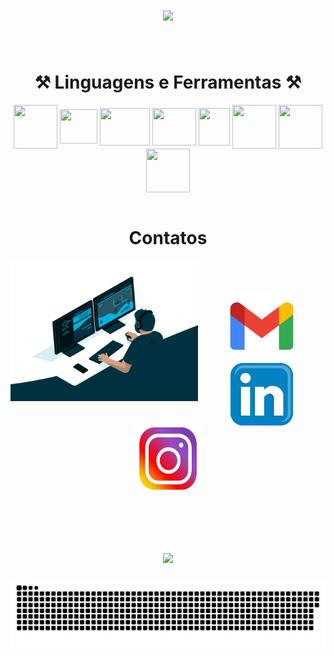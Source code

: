 <h1 align="center">
<img src="https://readme-typing-svg.herokuapp.com/?font=Righteous&size=35&center=true&vCenter=true&width=500&height=70&duration=4000&lines=Olá!+👋;+Me+chamo+Gabriel!;" />
</h1>

<br>

<div  align="center">
  <h1 align="center">⚒️ Linguagens e Ferramentas ⚒️</h1>
    <img align="center" height="70" width="70" src="https://cdn.jsdelivr.net/gh/devicons/devicon@latest/icons/java/java-plain-wordmark.svg"">
    <img align="center" height="55" width="60" src="https://cdn.jsdelivr.net/gh/devicons/devicon@latest/icons/c/c-original.svg">
    <img align="center" height="60" width="80" src="https://cdn.jsdelivr.net/gh/devicons/devicon@latest/icons/php/php-original.svg">
    <img align="center" height="60" width="70" src="https://cdn.jsdelivr.net/gh/devicons/devicon@latest/icons/python/python-original-wordmark.svg">
    <img align="center" height="60" width="50" src="https://cdn.jsdelivr.net/gh/devicons/devicon@latest/icons/microsoftsqlserver/microsoftsqlserver-original.svg">
    <img align="center" height="70" width="70" src="https://cdn.jsdelivr.net/gh/devicons/devicon@latest/icons/figma/figma-original.svg">
    <img align="center" height="70" width="70" src="https://cdn.jsdelivr.net/gh/devicons/devicon@latest/icons/vscode/vscode-original.svg">
    <img align="center" height="70" width="70" src="https://cdn.jsdelivr.net/gh/devicons/devicon@latest/icons/pycharm/pycharm-original.svg">
   </div>
<br>    
<div  align="center">
  <h1 align="center">Contatos</h1>
   <img align="left" height="225" src="code.gif">
    <br><br><br>
    <a href = "mailto: gabriellimaalves.si25@gmail.com">
      <img height="110" width="110" src="gmail.png">
    </a>
    <a href = "https://www.linkedin.com/in/gabriel-lima251204/">
      <img height="100" width="100" src="linkedin.png">
    </a>
    <a href = "https://www.instagram.com/limalvesz?igsh=MWN6YnJsYmFpZ2dobA==">
      <img height="100" width="110" src="insta.png">
    </a>
</div>

<br><br>
<h1 align="center">
<img src="https://readme-typing-svg.herokuapp.com/?font=Righteous&size=35&center=true&vCenter=true&width=500&height=70&duration=4000&lines=Obrigado+pela+atenção!;" />
</h1>

<div  align="center">
<picture>
  <source media="(prefers-color-scheme: dark)" srcset="https://raw.githubusercontent.com/GabrielDev014/GabrielDev014/output/github-contribution-grid-snake-dark.svg">
  <source media="(prefers-color-scheme: light)" srcset="https://raw.githubusercontent.com/GabrielDev014/GabrielDev014/output/github-contribution-grid-snake.svg">
  <img alt="github contribution grid snake animation" src="https://raw.githubusercontent.com/GabrielDev014/GabrielDev014/output/github-contribution-grid-snake.svg">
</picture>
</div>
